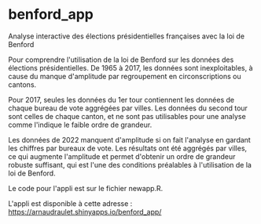 # benford_app
Analyse interactive des élections présidentielles françaises avec la loi de Benford

Pour comprendre l'utilisation de la loi de Benford sur les données des élections présidentielles.
De 1965 à 2017, les données sont inexploitables, à cause du manque d'amplitude par regroupement en circonscriptions ou cantons.

Pour 2017, seules les données du 1er tour contiennent les données de chaque bureau de vote aggrégées par villes. Les données du second tour sont celles de chaque canton, et ne sont pas utilisables pour une analyse comme l'indique le faible ordre de grandeur.

Les données de 2022 manquent d'amplitude si on fait l'analyse en gardant les chiffres par bureaux de vote.
Les résultats ont été aggrégés par villes, ce qui augmente l'amplitude et permet d'obtenir un ordre de grandeur robuste suffisant,
qui est l'une des conditions préalables à l'utilisation de la loi de Benford.

Le code pour l'appli est sur le fichier newapp.R.

L'appli est disponible à cette adresse :  https://arnaudraulet.shinyapps.io/benford_app/
